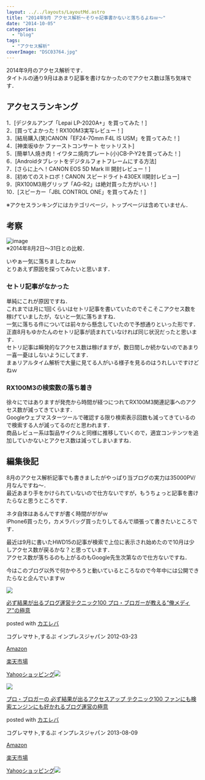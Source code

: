 ```yaml
---
layout: ../../layouts/LayoutMd.astro
title: "2014年9月 アクセス解析～そりゃ記事書かないと落ちるよねｗ～"
date: "2014-10-05"
categories: 
  - "blog"
tags: 
  - "アクセス解析"
coverImage: "DSC03764.jpg"
---
```


2014年9月のアクセス解析です．  
タイトルの通り9月はあまり記事を書けなかったのでアクセス数は落ち気味です．

## アクセスランキング

1．[デジタルアンプ「Lepai LP-2020A+」を買ってみた！]  
2．[買ってよかった！RX100M3実写レビュー！]  
3．[結局購入(笑)CANON「EF24-70mm F4L IS USM」を買ってみた！]  
4．[神楽坂ゆか ファーストコンサート セットリスト]  
5．[簡単1人焼き肉！イワタニ焼肉プレート(小)CB-P-Y2を買ってみた！]  
6．[Androidタブレットをデジタルフォトフレームにする方法]  
7．[さらに上へ！CANON EOS 5D Mark III 開封レビュー！]  
8．[初めてのストロボ！CANON スピードライト430EX II開封レビュー]  
9．[RX100M3用グリップ「AG-R2」は絶対買った方がいい！]  
10．[スピーカー「JBL CONTROL ONE」を買ってみた！]

※アクセスランキングにはカテゴリページ，トップページは含めていません．

## 考察

![image](/archive/images/image.png "image")  
※2014年8月2日～31日との比較．

いやぁ一気に落ちましたねｗ  
とりあえず原因を探ってみたいと思います．

### セトリ記事がなかった

単純にこれが原因ですね．  
これまでは月に1回くらいはセトリ記事を書いていたのでそこそこアクセス数を稼げていましたが，ないと一気に落ちますね．  
一気に落ちる件については前々から懸念していたので予想通りといった形です．  
正直8月もゆかたんのセトリ記事が読まれていなければ同じ状況だったと思います．  
セトリ記事は瞬発的なアクセス数は稼げますが，数日間しか続かないのであまり一喜一憂はしないようにしてます．  
まぁリアルタイム解析で大量に見てる人がいる様子を見るのはうれしいですけどねｗ

### RX100M3の検索数の落ち着き

徐々にではありますが発売から時間が経つにつれてRX100M3関連記事へのアクセス数が減ってきています．  
Googleウェブマスターツールで確認する限り検索表示回数も減ってきているので検索する人が減ってるのだと思われます．  
商品レビュー系は製品サイクルと同様に推移していくので，適宜コンテンツを追加していかないとアクセス数は減ってしまいますね．

## 編集後記

8月のアクセス解析記事でも書きましたがやっぱり当ブログの実力は35000PV/月なんですね～．  
最近あまり手をかけられていないので仕方ないですが，もうちょっと記事を書けたらなと思うところです．

ネタ自体はあるんですが書く時間がががｗ  
iPhone6買ったり，カメラバッグ買ったりしてるんで頑張って書きたいところです．

最近は9月に書いたHWD15の記事が検索で上位に表示され始めたので10月は少しアクセス数が戻るかな？と思っています．  
アクセス数が落ちるのも上がるのもGoogle先生次第なので仕方ないですね．

今はこのブログ以外で何かやろうと動いているところなので今年中には公開できたらなと企んでいますｗ

[![](/archive/images/51hSOK1-1bL._SL160_.jpg)](https://www.amazon.co.jp/exec/obidos/ASIN/4844331779/mizuka123-22/ref=nosim/)

[必ず結果が出るブログ運営テクニック100 プロ・ブロガーが教える“俺メディア"の極意](https://www.amazon.co.jp/exec/obidos/ASIN/4844331779/mizuka123-22/ref=nosim/)

posted with [カエレバ](http://kaereba.com)

コグレマサト,するぷ インプレスジャパン 2012-03-23

[Amazon](http://www.amazon.co.jp/gp/search?keywords=%95K%82%B8%8C%8B%89%CA%82%AA%8Fo%82%E9%83u%83%8D%83O%89%5E%89c%83e%83N%83j%83b%83N100%20%83v%83%8D%81E%83u%83%8D%83K%81%5B%82%AA%8B%B3%82%A6%82%E9%81g%89%B4%83%81%83f%83B%83A%5C%26quot%3B%82%CC%8B%C9%88%D3&__mk_ja_JP=%83J%83%5E%83J%83i&tag=mizuka123-22 "アマゾン")

[楽天市場](http://hb.afl.rakuten.co.jp/hgc/032b53ee.4b34c5ee.0f4a541e.f440145e/?pc=http%3A%2F%2Fsearch.rakuten.co.jp%2Fsearch%2Fmall%2F%25E5%25BF%2585%25E3%2581%259A%25E7%25B5%2590%25E6%259E%259C%25E3%2581%258C%25E5%2587%25BA%25E3%2582%258B%25E3%2583%2596%25E3%2583%25AD%25E3%2582%25B0%25E9%2581%258B%25E5%2596%25B6%25E3%2583%2586%25E3%2582%25AF%25E3%2583%258B%25E3%2583%2583%25E3%2582%25AF100%2520%25E3%2583%2597%25E3%2583%25AD%25E3%2583%25BB%25E3%2583%2596%25E3%2583%25AD%25E3%2582%25AC%25E3%2583%25BC%25E3%2581%258C%25E6%2595%2599%25E3%2581%2588%25E3%2582%258B%25E2%2580%259C%25E4%25BF%25BA%25E3%2583%25A1%25E3%2583%2587%25E3%2582%25A3%25E3%2582%25A2%255C%2526quot%253B%25E3%2581%25AE%25E6%25A5%25B5%25E6%2584%258F%2F-%2Ff.1-p.1-s.1-sf.0-st.A-v.2%3Fx%3D0%26scid%3Daf_ich_link_urltxt%26m%3Dhttp%3A%2F%2Fm.rakuten.co.jp%2F "楽天市場")

[Yahooショッピング![](//ad.jp.ap.valuecommerce.com/servlet/gifbanner?sid=3066752&pid=881990642)](//ck.jp.ap.valuecommerce.com/servlet/referral?sid=3066752&pid=881990642&vc_url=http%3A%2F%2Fshopping.search.yahoo.co.jp%2Fsearch%3FuIv%3Don%26ei%3DUTF-8%26tab_ex%3Dcommerce%26slider%3D0%26va%3D%25E5%25BF%2585%25E3%2581%259A%25E7%25B5%2590%25E6%259E%259C%25E3%2581%258C%25E5%2587%25BA%25E3%2582%258B%25E3%2583%2596%25E3%2583%25AD%25E3%2582%25B0%25E9%2581%258B%25E5%2596%25B6%25E3%2583%2586%25E3%2582%25AF%25E3%2583%258B%25E3%2583%2583%25E3%2582%25AF100%2520%25E3%2583%2597%25E3%2583%25AD%25E3%2583%25BB%25E3%2583%2596%25E3%2583%25AD%25E3%2582%25AC%25E3%2583%25BC%25E3%2581%258C%25E6%2595%2599%25E3%2581%2588%25E3%2582%258B%25E2%2580%259C%25E4%25BF%25BA%25E3%2583%25A1%25E3%2583%2587%25E3%2582%25A3%25E3%2582%25A2%255C%2526quot%253B%25E3%2581%25AE%25E6%25A5%25B5%25E6%2584%258F "Yahooショッピング")

[![](/archive/images/51iq-KlpLgL._SL160_.jpg)](https://www.amazon.co.jp/exec/obidos/ASIN/4844334417/mizuka123-22/ref=nosim/)

[プロ・ブロガーの 必ず結果が出るアクセスアップ テクニック100 ファンにも検索エンジンにも好かれるブログ運営の極意](https://www.amazon.co.jp/exec/obidos/ASIN/4844334417/mizuka123-22/ref=nosim/)

posted with [カエレバ](http://kaereba.com)

コグレマサト,するぷ インプレスジャパン 2013-08-09

[Amazon](http://www.amazon.co.jp/gp/search?keywords=%83v%83%8D%81E%83u%83%8D%83K%81%5B%82%CC%20%95K%82%B8%8C%8B%89%CA%82%AA%8Fo%82%E9%83A%83N%83Z%83X%83A%83b%83v%20%83e%83N%83j%83b%83N100%20%83t%83%40%83%93%82%C9%82%E0%8C%9F%8D%F5%83G%83%93%83W%83%93%82%C9%82%E0%8DD%82%A9%82%EA%82%E9%83u%83%8D%83O%89%5E%89c%82%CC%8B%C9%88%D3&__mk_ja_JP=%83J%83%5E%83J%83i&tag=mizuka123-22 "アマゾン")

[楽天市場](http://hb.afl.rakuten.co.jp/hgc/032b53ee.4b34c5ee.0f4a541e.f440145e/?pc=http%3A%2F%2Fsearch.rakuten.co.jp%2Fsearch%2Fmall%2F%25E3%2583%2597%25E3%2583%25AD%25E3%2583%25BB%25E3%2583%2596%25E3%2583%25AD%25E3%2582%25AC%25E3%2583%25BC%25E3%2581%25AE%2520%25E5%25BF%2585%25E3%2581%259A%25E7%25B5%2590%25E6%259E%259C%25E3%2581%258C%25E5%2587%25BA%25E3%2582%258B%25E3%2582%25A2%25E3%2582%25AF%25E3%2582%25BB%25E3%2582%25B9%25E3%2582%25A2%25E3%2583%2583%25E3%2583%2597%2520%25E3%2583%2586%25E3%2582%25AF%25E3%2583%258B%25E3%2583%2583%25E3%2582%25AF100%2520%25E3%2583%2595%25E3%2582%25A1%25E3%2583%25B3%25E3%2581%25AB%25E3%2582%2582%25E6%25A4%259C%25E7%25B4%25A2%25E3%2582%25A8%25E3%2583%25B3%25E3%2582%25B8%25E3%2583%25B3%25E3%2581%25AB%25E3%2582%2582%25E5%25A5%25BD%25E3%2581%258B%25E3%2582%258C%25E3%2582%258B%25E3%2583%2596%25E3%2583%25AD%25E3%2582%25B0%25E9%2581%258B%25E5%2596%25B6%25E3%2581%25AE%25E6%25A5%25B5%25E6%2584%258F%2F-%2Ff.1-p.1-s.1-sf.0-st.A-v.2%3Fx%3D0%26scid%3Daf_ich_link_urltxt%26m%3Dhttp%3A%2F%2Fm.rakuten.co.jp%2F "楽天市場")

[Yahooショッピング![](//ad.jp.ap.valuecommerce.com/servlet/gifbanner?sid=3066752&pid=881990642)](//ck.jp.ap.valuecommerce.com/servlet/referral?sid=3066752&pid=881990642&vc_url=http%3A%2F%2Fshopping.search.yahoo.co.jp%2Fsearch%3FuIv%3Don%26ei%3DUTF-8%26tab_ex%3Dcommerce%26slider%3D0%26va%3D%25E3%2583%2597%25E3%2583%25AD%25E3%2583%25BB%25E3%2583%2596%25E3%2583%25AD%25E3%2582%25AC%25E3%2583%25BC%25E3%2581%25AE%2520%25E5%25BF%2585%25E3%2581%259A%25E7%25B5%2590%25E6%259E%259C%25E3%2581%258C%25E5%2587%25BA%25E3%2582%258B%25E3%2582%25A2%25E3%2582%25AF%25E3%2582%25BB%25E3%2582%25B9%25E3%2582%25A2%25E3%2583%2583%25E3%2583%2597%2520%25E3%2583%2586%25E3%2582%25AF%25E3%2583%258B%25E3%2583%2583%25E3%2582%25AF100%2520%25E3%2583%2595%25E3%2582%25A1%25E3%2583%25B3%25E3%2581%25AB%25E3%2582%2582%25E6%25A4%259C%25E7%25B4%25A2%25E3%2582%25A8%25E3%2583%25B3%25E3%2582%25B8%25E3%2583%25B3%25E3%2581%25AB%25E3%2582%2582%25E5%25A5%25BD%25E3%2581%258B%25E3%2582%258C%25E3%2582%258B%25E3%2583%2596%25E3%2583%25AD%25E3%2582%25B0%25E9%2581%258B%25E5%2596%25B6%25E3%2581%25AE%25E6%25A5%25B5%25E6%2584%258F "Yahooショッピング")
